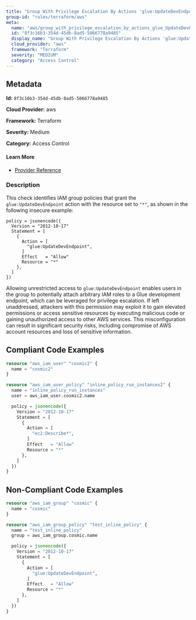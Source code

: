 ```yaml
---
title: "Group With Privilege Escalation By Actions 'glue:UpdateDevEndpoint'"
group-id: "rules/terraform/aws"
meta:
  name: "aws/group_with_privilege_escalation_by_actions_glue_UpdateDevEndpoint"
  id: "8f3c16b3-354d-45db-8ad5-5066778a9485"
  display_name: "Group With Privilege Escalation By Actions 'glue:UpdateDevEndpoint'"
  cloud_provider: "aws"
  framework: "Terraform"
  severity: "MEDIUM"
  category: "Access Control"
---
```

## Metadata

**Id:** `8f3c16b3-354d-45db-8ad5-5066778a9485`

**Cloud Provider:** aws

**Framework:** Terraform

**Severity:** Medium

**Category:** Access Control

#### Learn More

 - [Provider Reference](https://registry.terraform.io/providers/hashicorp/aws/latest/docs/resources/iam_group_policy#policy)

### Description

 This check identifies IAM group policies that grant the `glue:UpdateDevEndpoint` action with the resource set to `"*"`, as shown in the following insecure example:

```
policy = jsonencode({
  Version = "2012-10-17"
  Statement = [
    {
      Action = [
        "glue:UpdateDevEndpoint",
      ]
      Effect   = "Allow"
      Resource = "*"
    },
  ]
})
```

Allowing unrestricted access to `glue:UpdateDevEndpoint` enables users in the group to potentially attach arbitrary IAM roles to a Glue development endpoint, which can be leveraged for privilege escalation. If left unaddressed, attackers with this permission may exploit it to gain elevated permissions or access sensitive resources by executing malicious code or gaining unauthorized access to other AWS services. This misconfiguration can result in significant security risks, including compromise of AWS account resources and loss of sensitive information.


## Compliant Code Examples
```terraform
resource "aws_iam_user" "cosmic2" {
  name = "cosmic2"
}

resource "aws_iam_user_policy" "inline_policy_run_instances2" {
  name = "inline_policy_run_instances"
  user = aws_iam_user.cosmic2.name

  policy = jsonencode({
    Version = "2012-10-17"
    Statement = [
      {
        Action = [
          "ec2:Describe*",
        ]
        Effect   = "Allow"
        Resource = "*"
      },
    ]
  })
}

```
## Non-Compliant Code Examples
```terraform
resource "aws_iam_group" "cosmic" {
  name = "cosmic"
}

resource "aws_iam_group_policy" "test_inline_policy" {
  name = "test_inline_policy"
  group = aws_iam_group.cosmic.name

  policy = jsonencode({
    Version = "2012-10-17"
    Statement = [
      {
        Action = [
          "glue:UpdateDevEndpoint",
        ]
        Effect   = "Allow"
        Resource = "*"
      },
    ]
  })
}

```